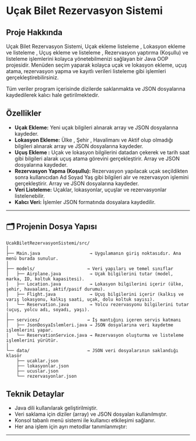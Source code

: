 # Uçak Bilet Rezervasyon Sistemi

## Proje Hakkında

Uçak Bilet Rezervasyon Sistemi, Uçak ekleme listeleme , Lokasyon ekleme ve listeleme , Uçuş ekleme ve listeleme , Rezervasyon yaptırma (Koşullu) ve listeleme işlemlerini kolayca yönetebilmenizi sağlayan bir Java OOP projesidir. Menüden seçim yaparak kolayca uçak ve lokasyon ekleme, uçuş atama, rezervasyon yapma ve kayıtlı verileri listeleme gibi işlemleri gerçekleştirebilirsiniz.

Tüm veriler program içerisinde dizilerde saklanmakta ve JSON dosyalarına kaydedilerek kalıcı hale getirilmektedir.


## Özellikler

- **Uçak Ekleme:** Yeni uçak bilgileri alınarak array ve JSON dosyalarına kaydeder.
- **Lokasyon Ekleme:** Ülke , Şehir , Havalimanı ve Aktif olup olmadığı bilgileri alınarak array ve JSON dosyalarına kaydeder.
- **Uçuş Ekleme :** Uçak ve lokasyon bilgilerini datadan çekerek ve tarih saat gibi bilgileri alarak uçuş atama görevini gerçekleştirir. Array ve JSON dosyalarına kaydeder.
- **Rezervasyon Yapma (Koşullu):** Rezervasyon yapılacak uçak seçildikten sonra kullanıcıdan Ad Soyad Yaş gibi bilgileri alır ve rezervasyon işlemini gerçekleştirir. Array ve JSON dosyalarına kaydeder.
- **Veri Listeleme:** Uçaklar, lokasyonlar, uçuşlar ve rezervasyonlar listelenebilir.
- **Kalıcı Veri:** İşlemler JSON formatında dosyalara kaydedilir.

---

## 🗂️ Projenin Dosya Yapısı

```
UcakBiletRezervasyonSistemi/src/
│
├── Main.java                   → Uygulamanın giriş noktasıdır. Ana menü burada sunulur.
│
├── models/                    → Veri yapıları ve temel sınıflar
│   ├── Airplane.java           → Uçak bilgilerini tutar (model, marka, ID, koltuk kapasitesi).
│   ├── Location.java           → Lokasyon bilgilerini içerir (ülke, şehir, havaalanı, aktif/pasif durumu).
│   ├── Flight.java             → Uçuş bilgilerini içerir (kalkış ve varış lokasyonu, kalkış saati, uçak, dolu koltuk sayısı).
│   └── Reservation.java        → Yolcu rezervasyonu bilgilerini tutar (uçuş, yolcu adı, soyadı, yaşı).
│
├── services/                  → İş mantığını içeren servis katmanı
│   ├── JsonDosyaIslemleri.java → JSON dosyalarına veri kaydetme işlemlerini yapar.
│   └── ReservationService.java → Rezervasyon oluşturma ve listeleme işlemlerini yürütür.
│
└── data/                      → JSON veri dosyalarının saklandığı klasör
    ├── ucaklar.json
    ├── lokasyonlar.json
    ├── ucuslar.json
    └── rezervasyonlar.json
```




## Teknik Detaylar

- Java dili kullanılarak geliştirilmiştir.
- Veri saklama için diziler (array) ve JSON dosyaları kullanılmıştır.
- Konsol tabanlı menü sistemi ile kullanıcı etkileşimi sağlanır.
- Her ana işlem için ayrı metodlar tanımlanmıştır:

---
